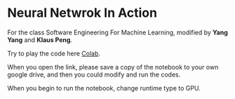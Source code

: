 # Neural Netwrok In Action 

For the class Software Engineering For Machine Learning, modified by **Yang Yang** and **Klaus Peng**.

Try to play the code here [Colab](https://colab.research.google.com/drive/1KeoHVsmB_vtAjbERo3N71tArtiPl8MxM?usp=sharing).

When you open the link, please save a copy of the notebook to your own google drive, and then you could modify and run the codes.

When you begin to run the notebook, change runtime type to GPU.

